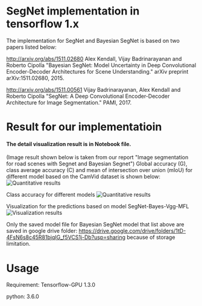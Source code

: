 # SegNet implementation in tensorflow 1.x
The implementation for SegNet and Bayesian SegNet is based on two papers listed below: 

http://arxiv.org/abs/1511.02680
Alex Kendall, Vijay Badrinarayanan and Roberto Cipolla "Bayesian SegNet: Model Uncertainty in Deep Convolutional Encoder-Decoder Architectures for Scene Understanding." arXiv preprint arXiv:1511.02680, 2015.

http://arxiv.org/abs/1511.00561
Vijay Badrinarayanan, Alex Kendall and Roberto Cipolla "SegNet: A Deep Convolutional Encoder-Decoder Architecture for Image Segmentation." PAMI, 2017. 

# Result for our implementatioin 
#### The detail visualization result is in Notebook file.
(Image result shown below is taken from our report "Image segmentation for road scenes with Segnet and Bayesian Segnet")
Global accuracy (G), class average accuracy (C) and mean of intersection over union (mIoU) for different model based on the CamVid dataset is shown below:
![Quantitative results](result/overall_accuracy.png)

Class accuracy for different models
![Quantitative results](result/class_accuracy.png)

Visualization for the predictions based on model SegNet-Bayes-Vgg-MFL
![Visualization results](result/results_img.png)


Only the saved model file for Bayesian SegNet model that list above are saved in google drive folder: https://drive.google.com/drive/folders/1tD-4FsN6s8c45R81bjqIG_f5VCS1j-Db?usp=sharing because of storage limitation. 

# Usage
Requirement: Tensorflow-GPU 1.3.0

python: 3.6.0












